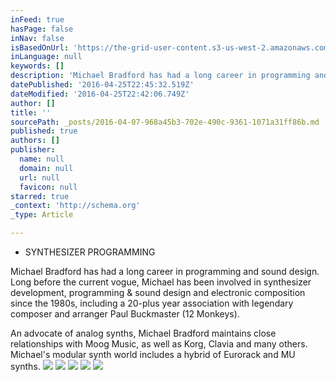 ```yaml
---
inFeed: true
hasPage: false
inNav: false
isBasedOnUrl: 'https://the-grid-user-content.s3-us-west-2.amazonaws.com/23c9c29e-e685-4c03-957e-7c59b659ecd8.png'
inLanguage: null
keywords: []
description: 'Michael Bradford has had a long career in programming and sound design. Long before the current vogue, Michael has been involved in synthesizer development, programming & sound design and electronic composition since the 1980s, including a 20-plus year association with legendary composer and arranger Paul Buckmaster (12 Monkeys).'
datePublished: '2016-04-25T22:45:32.519Z'
dateModified: '2016-04-25T22:42:06.749Z'
author: []
title: ''
sourcePath: _posts/2016-04-07-968a45b3-702e-490c-9361-1071a31ff86b.md
published: true
authors: []
publisher:
  name: null
  domain: null
  url: null
  favicon: null
starred: true
_context: 'http://schema.org'
_type: Article

---
```

* SYNTHESIZER PROGRAMMING

Michael Bradford has had a long career in programming and sound design. Long before the current vogue, Michael has been involved in synthesizer development, programming & sound design and electronic composition since the 1980s, including a 20-plus year association with legendary composer and arranger Paul Buckmaster (12 Monkeys).

An advocate of analog synths, Michael Bradford maintains close relationships with Moog Music, as well as Korg, Clavia and many others. Michael's modular synth world includes a hybrid of Eurorack and MU synths.
![](https://the-grid-user-content.s3-us-west-2.amazonaws.com/23c9c29e-e685-4c03-957e-7c59b659ecd8.png)
![](https://the-grid-user-content.s3-us-west-2.amazonaws.com/37a1ae4b-a0ad-42f9-97d7-9359f3fa4e05.png)
![](https://the-grid-user-content.s3-us-west-2.amazonaws.com/da92ed6d-43fd-4219-8346-d031da0b61ed.png)
![](https://the-grid-user-content.s3-us-west-2.amazonaws.com/f944ad7d-0c6c-4fec-b171-c28b12e7ed69.png)
![](https://the-grid-user-content.s3-us-west-2.amazonaws.com/3123bae0-258a-41d6-a9ac-a3cbf2d5b047.png)